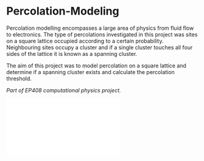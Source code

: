 # Percolation-Modeling


Percolation modelling encompasses a large area of physics from fluid flow to electronics. The type of percolations investigated in this project was sites on a square lattice occupied according to a certain probability. Neighbouring sites occupy a cluster and if a single cluster touches all four sides of the lattice it is known as a spanning cluster. 

The aim of this project was to model percolation on a square lattice and determine if a spanning cluster exists and calculate the percolation threshold. 

*Part of EP408 computational physics project.*

![Images from slides](percolation.pdf?raw=true)
